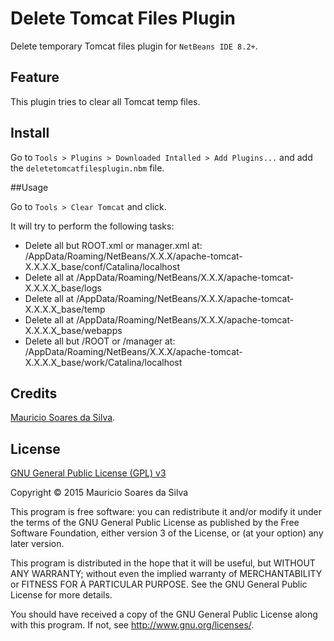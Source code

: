# Delete Tomcat Files Plugin

Delete temporary Tomcat files plugin for `NetBeans IDE 8.2+`.

## Feature

This plugin tries to clear all Tomcat temp files.

## Install

Go to `Tools > Plugins > Downloaded Intalled > Add Plugins...` and add the `deletetomcatfilesplugin.nbm` file.

##Usage

Go to `Tools > Clear Tomcat` and click.

It will try to perform the following tasks:
 - Delete all but ROOT.xml or manager.xml at: 
  <user-dir>/AppData/Roaming/NetBeans/X.X.X/apache-tomcat-X.X.X.X_base/conf/Catalina/localhost
 - Delete all at <user-dir>/AppData/Roaming/NetBeans/X.X.X/apache-tomcat-X.X.X.X_base/logs
 - Delete all at <user-dir>/AppData/Roaming/NetBeans/X.X.X/apache-tomcat-X.X.X.X_base/temp
 - Delete all at <user-dir>/AppData/Roaming/NetBeans/X.X.X/apache-tomcat-X.X.X.X_base/webapps
 - Delete all but /ROOT or /manager at: 
   <user-dir>/AppData/Roaming/NetBeans/X.X.X/apache-tomcat-X.X.X.X_base/work/Catalina/localhost


## Credits
[Mauricio Soares da Silva](mailto:maumss.git@gmail.com).

## License

[GNU General Public License (GPL) v3](http://www.gnu.org/licenses/)

Copyright &copy; 2015 Mauricio Soares da Silva

This program is free software: you can redistribute it and/or modify it under the terms of the GNU General Public License as published by the Free Software Foundation, either version 3 of the License, or (at your option) any later version.

This program is distributed in the hope that it will be useful, but WITHOUT ANY WARRANTY; without even the implied warranty of MERCHANTABILITY or FITNESS FOR A PARTICULAR PURPOSE.  See the GNU General Public License for more details.

You should have received a copy of the GNU General Public License along with this program.  If not, see <http://www.gnu.org/licenses/>.

